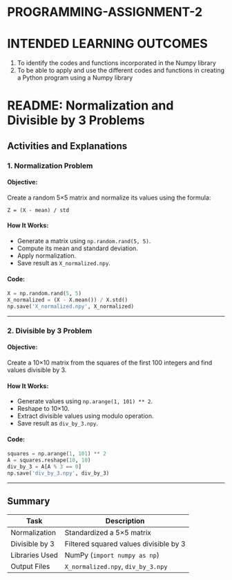 # PROGRAMMING-ASSIGNMENT-2

# INTENDED LEARNING OUTCOMES
 1. To identify the codes and functions incorporated in the Numpy library
 2. To be able to apply and use the different codes and functions in creating a Python program using a Numpy library

# README: Normalization and Divisible by 3 Problems

## Activities and Explanations

### 1. Normalization Problem

#### Objective:

Create a random 5×5 matrix and normalize its values using the formula:

```
Z = (X - mean) / std
```

#### How It Works:

* Generate a matrix using `np.random.rand(5, 5)`.
* Compute its mean and standard deviation.
* Apply normalization.
* Save result as `X_normalized.npy`.

#### Code:

```python
X = np.random.rand(5, 5)
X_normalized = (X - X.mean()) / X.std()
np.save('X_normalized.npy', X_normalized)
```

---

### 2. Divisible by 3 Problem

#### Objective:

Create a 10×10 matrix from the squares of the first 100 integers and find values divisible by 3.

#### How It Works:

* Generate values using `np.arange(1, 101) ** 2`.
* Reshape to 10×10.
* Extract divisible values using modulo operation.
* Save result as `div_by_3.npy`.

#### Code:

```python
squares = np.arange(1, 101) ** 2
A = squares.reshape(10, 10)
div_by_3 = A[A % 3 == 0]
np.save('div_by_3.npy', div_by_3)
```

---

## Summary

| Task           | Description                            |
| -------------- | -------------------------------------- |
| Normalization  | Standardized a 5×5 matrix              |
| Divisible by 3 | Filtered squared values divisible by 3 |
| Libraries Used | NumPy (`import numpy as np`)           |
| Output Files   | `X_normalized.npy`, `div_by_3.npy`     |

